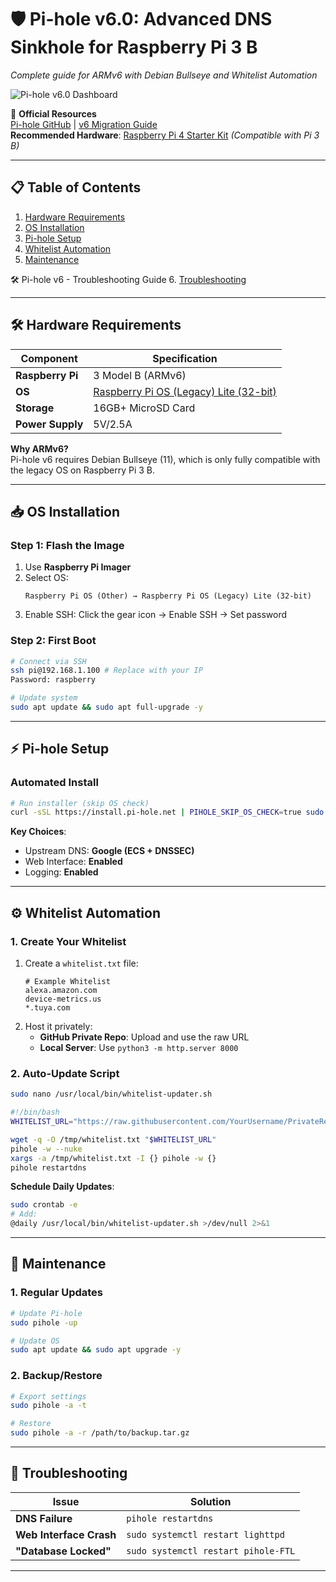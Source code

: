 # 🛡️ **Pi-hole v6.0: Advanced DNS Sinkhole for Raspberry Pi 3 B**  
*Complete guide for ARMv6 with Debian Bullseye and Whitelist Automation*  

![Pi-hole v6.0 Dashboard](https://github.com/user-attachments/assets/b0ad4d03-d118-4781-8dce-0a9956a978f2)  

🔗 **Official Resources**  
[Pi-hole GitHub](https://github.com/pi-hole/pi-hole) | [v6 Migration Guide](https://docs.pi-hole.net/docker/upgrading/v5-v6/)  
**Recommended Hardware**: [Raspberry Pi 4 Starter Kit](https://www.amazon.de/Raspberry-Starter-Kit-Netzteil-Geh%C3%A4use-K%C3%BChlk%C3%B6rper/dp/B0D1N3V2FF?tag=pinterestd00b-21) *(Compatible with Pi 3 B)*  

---

## 📋 **Table of Contents**  
1. [Hardware Requirements](#-hardware-requirements)  
2. [OS Installation](#-os-installation)  
3. [Pi-hole Setup](#-pi-hole-setup)  
4. [Whitelist Automation](#-whitelist-automation)  
5. [Maintenance](#-maintenance)  

🛠️ Pi-hole v6 - Troubleshooting Guide
6. [Troubleshooting](TROUBLESHOOTING.md)  

---

## 🛠️ **Hardware Requirements**  
| Component | Specification |  
|-----------|---------------|  
| **Raspberry Pi** | 3 Model B (ARMv6) |  
| **OS** | [Raspberry Pi OS (Legacy) Lite (32-bit)](https://downloads.raspberrypi.org/raspios_lite_armhf/images/raspios_lite_armhf-2023-12-11/) |  
| **Storage** | 16GB+ MicroSD Card |  
| **Power Supply** | 5V/2.5A |  

**Why ARMv6?**  
Pi-hole v6 requires Debian Bullseye (11), which is only fully compatible with the legacy OS on Raspberry Pi 3 B.  

---

## 📥 **OS Installation**  
### Step 1: Flash the Image  
1. Use **Raspberry Pi Imager**  
2. Select OS:  
   ```plaintext
   Raspberry Pi OS (Other) → Raspberry Pi OS (Legacy) Lite (32-bit)
   ```  
3. Enable SSH: Click the gear icon → Enable SSH → Set password  

### Step 2: First Boot  
```bash
# Connect via SSH
ssh pi@192.168.1.100 # Replace with your IP
Password: raspberry

# Update system
sudo apt update && sudo apt full-upgrade -y
```

---

## ⚡ **Pi-hole Setup**  
### Automated Install  
```bash
# Run installer (skip OS check)
curl -sSL https://install.pi-hole.net | PIHOLE_SKIP_OS_CHECK=true sudo -E bash
```  

**Key Choices**:  
- Upstream DNS: **Google (ECS + DNSSEC)**  
- Web Interface: **Enabled**  
- Logging: **Enabled**  

---

## ⚙️ **Whitelist Automation**  
### 1. Create Your Whitelist  
1. Create a `whitelist.txt` file:  
   ```plaintext
   # Example Whitelist
   alexa.amazon.com
   device-metrics.us  
   *.tuya.com
   ```  
2. Host it privately:  
   - **GitHub Private Repo**: Upload and use the raw URL  
   - **Local Server**: Use `python3 -m http.server 8000`  

### 2. Auto-Update Script  
```bash
sudo nano /usr/local/bin/whitelist-updater.sh
```  
```bash
#!/bin/bash
WHITELIST_URL="https://raw.githubusercontent.com/YourUsername/PrivateRepo/main/whitelist.txt"

wget -q -O /tmp/whitelist.txt "$WHITELIST_URL"
pihole -w --nuke
xargs -a /tmp/whitelist.txt -I {} pihole -w {}
pihole restartdns
```  

**Schedule Daily Updates**:  
```bash
sudo crontab -e
# Add:
@daily /usr/local/bin/whitelist-updater.sh >/dev/null 2>&1
```  

---

## 🔧 **Maintenance**  
### 1. Regular Updates  
```bash
# Update Pi-hole
sudo pihole -up

# Update OS
sudo apt update && sudo apt upgrade -y
```  

### 2. Backup/Restore  
```bash
# Export settings
sudo pihole -a -t

# Restore
sudo pihole -a -r /path/to/backup.tar.gz
```  

---

## 🚨 **Troubleshooting**  
| Issue | Solution |  
|-------|----------|  
| **DNS Failure** | `pihole restartdns` |  
| **Web Interface Crash** | `sudo systemctl restart lighttpd` |  
| **"Database Locked"** | `sudo systemctl restart pihole-FTL` |  

---
